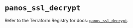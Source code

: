 # `panos_ssl_decrypt`

Refer to the Terraform Registry for docs: [`panos_ssl_decrypt`](https://registry.terraform.io/providers/paloaltonetworks/panos/2.0.5/docs/resources/ssl_decrypt).
